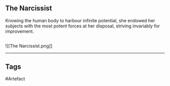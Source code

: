 ## The Narcissist
Knowing the human body to harbour infinite potential,
she endowed her subjects with the most potent forces at her disposal,
striving invariably for improvement.
## 
![[The Narcissist.png]]

---
## Tags
#Artefact